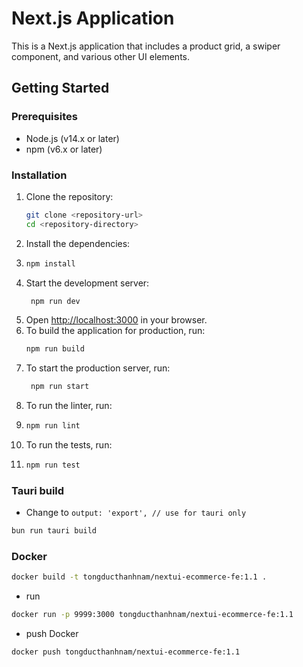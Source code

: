 # Next.js Application

This is a Next.js application that includes a product grid, a swiper component, and various other UI elements.

## Getting Started

### Prerequisites

- Node.js (v14.x or later)
- npm (v6.x or later)

### Installation

1. Clone the repository:
   ```bash
   git clone <repository-url>
   cd <repository-directory>
    ```
2. Install the dependencies:
3. ```bash
   npm install
   ```
4. Start the development server:
   ```bash
    npm run dev
    ```
5. Open [http://localhost:3000](http://localhost:3000) in your browser.
6. To build the application for production, run:
   ```bash
   npm run build
   ```
7. To start the production server, run:
   ```bash
    npm run start
    ```
8. To run the linter, run:
9. ```bash
   npm run lint
   ```
10. To run the tests, run:
11. ```bash
    npm run test
    ```

### Tauri build

- Change to `output: 'export', // use for tauri only`

```bash
bun run tauri build
```

### Docker
```bash
docker build -t tongducthanhnam/nextui-ecommerce-fe:1.1 .
```
- run
```bash
docker run -p 9999:3000 tongducthanhnam/nextui-ecommerce-fe:1.1
```

- push Docker
```bash
docker push tongducthanhnam/nextui-ecommerce-fe:1.1
```